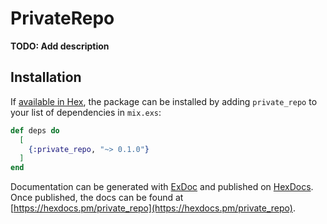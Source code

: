 # PrivateRepo

**TODO: Add description**

## Installation

If [available in Hex](https://hex.pm/docs/publish), the package can be installed
by adding `private_repo` to your list of dependencies in `mix.exs`:

```elixir
def deps do
  [
    {:private_repo, "~> 0.1.0"}
  ]
end
```

Documentation can be generated with [ExDoc](https://github.com/elixir-lang/ex_doc)
and published on [HexDocs](https://hexdocs.pm). Once published, the docs can
be found at [https://hexdocs.pm/private_repo](https://hexdocs.pm/private_repo).

